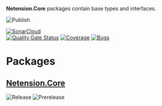 __Netension.Core__ packages contain base types and interfaces.

![Publish](https://github.com/Netension/core/workflows/Publish/badge.svg)<br/>

[![SonarCloud](https://sonarcloud.io/images/project_badges/sonarcloud-white.svg)](https://sonarcloud.io/dashboard?id=Netension_core)<br/>
[![Quality Gate Status](https://sonarcloud.io/api/project_badges/measure?project=Netension_core&metric=alert_status)](https://sonarcloud.io/dashboard?id=Netension_core)
[![Coverage](https://sonarcloud.io/api/project_badges/measure?project=Netension_core&metric=coverage)](https://sonarcloud.io/dashboard?id=Netension_core)
[![Bugs](https://sonarcloud.io/api/project_badges/measure?project=Netension_core&metric=bugs)](https://sonarcloud.io/dashboard?id=Netension_core)


# Packages
## [Netension.Core](https://www.nuget.org/packages/Netension.Core/)
![Release](https://img.shields.io/nuget/v/Netension.Core?label=Release&style=flat-square)
![Prerelease](https://img.shields.io/nuget/vpre/Netension.Core?label=Prerelease&style=flat-square)

